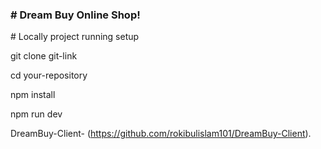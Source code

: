 <h3># Dream Buy Online Shop!</h3>

<p># Locally project running setup</p>

git clone git-link

cd your-repository

npm install

npm run dev

DreamBuy-Client- (https://github.com/rokibulislam101/DreamBuy-Client).
